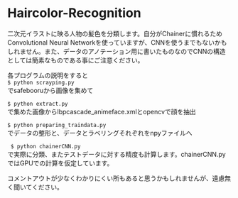 # Haircolor-Recognition
二次元イラストに映る人物の髪色を分類します。自分がChainerに慣れるためConvolutional Neural Networkを使っていますが、CNNを使うまでもないかもしれません。また、データのアノテーション用に書いたものなのでCNNの構造としては簡素なものである事にご注意ください。

各プログラムの説明をすると  
` $ python scrayping.py `  
でsafebooruから画像を集めて

` $ python extract.py `  
で集めた画像からlbpcascade_animeface.xmlとopencvで顔を抽出

` $ python preparing_traindata.py `  
でデータの整形と、データとラベリングそれぞれをnpyファイルへ 

` $ python chainerCNN.py`  
で実際に分類、またテストデータに対する精度も計算します。chainerCNN.pyではGPUでの計算を仮定しています。

コメントアウトが少なくわかりにくい所もあると思うかもしれませんが、遠慮無く聞いてください。
